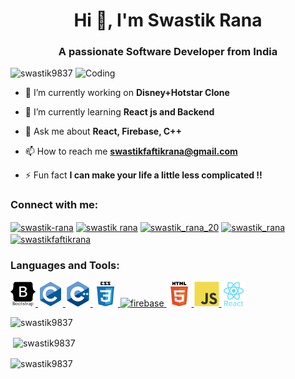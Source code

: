 <h1 align="center">Hi 👋, I'm Swastik Rana</h1>
<h3 align="center">A passionate Software Developer from India</h3>

<img align="right" alt="Coding" width="400" src="https://cdn.dribbble.com/users/1059583/screenshots/4171367/coding-freak.gif" > 

<p align="left"> <img src="https://komarev.com/ghpvc/?username=swastik9837&label=Profile%20views&color=0e75b6&style=flat" alt="swastik9837" /> </p>

- 🔭 I’m currently working on **Disney+Hotstar Clone**

- 🌱 I’m currently learning **React js and Backend**

- 💬 Ask me about **React, Firebase, C++**

- 📫 How to reach me **swastikfaftikrana@gmail.com**

- ⚡ Fun fact **I can make your life a little less complicated !!**

<h3 align="left">Connect with me:</h3>
<p align="left">
<a href="https://linkedin.com/in/swastik-rana" target="blank"><img align="center" src="https://raw.githubusercontent.com/rahuldkjain/github-profile-readme-generator/master/src/images/icons/Social/linked-in-alt.svg" alt="swastik-rana" height="30" width="40" /></a>
<a href="https://fb.com/swastik rana" target="blank"><img align="center" src="https://raw.githubusercontent.com/rahuldkjain/github-profile-readme-generator/master/src/images/icons/Social/facebook.svg" alt="swastik rana" height="30" width="40" /></a>
<a href="https://instagram.com/swastik_rana_20" target="blank"><img align="center" src="https://raw.githubusercontent.com/rahuldkjain/github-profile-readme-generator/master/src/images/icons/Social/instagram.svg" alt="swastik_rana_20" height="30" width="40" /></a>
<a href="https://www.leetcode.com/swastik_rana" target="blank"><img align="center" src="https://raw.githubusercontent.com/rahuldkjain/github-profile-readme-generator/master/src/images/icons/Social/leet-code.svg" alt="swastik_rana" height="30" width="40" /></a>
<a href="https://auth.geeksforgeeks.org/user/swastikfaftikrana" target="blank"><img align="center" src="https://raw.githubusercontent.com/rahuldkjain/github-profile-readme-generator/master/src/images/icons/Social/geeks-for-geeks.svg" alt="swastikfaftikrana" height="30" width="40" /></a>
</p>

<h3 align="left">Languages and Tools:</h3>
<p align="left"> <a href="https://getbootstrap.com" target="_blank" rel="noreferrer"> <img src="https://raw.githubusercontent.com/devicons/devicon/master/icons/bootstrap/bootstrap-plain-wordmark.svg" alt="bootstrap" width="40" height="40"/> </a> <a href="https://www.cprogramming.com/" target="_blank" rel="noreferrer"> <img src="https://raw.githubusercontent.com/devicons/devicon/master/icons/c/c-original.svg" alt="c" width="40" height="40"/> </a> <a href="https://www.w3schools.com/cpp/" target="_blank" rel="noreferrer"> <img src="https://raw.githubusercontent.com/devicons/devicon/master/icons/cplusplus/cplusplus-original.svg" alt="cplusplus" width="40" height="40"/> </a> <a href="https://www.w3schools.com/css/" target="_blank" rel="noreferrer"> <img src="https://raw.githubusercontent.com/devicons/devicon/master/icons/css3/css3-original-wordmark.svg" alt="css3" width="40" height="40"/> </a> <a href="https://firebase.google.com/" target="_blank" rel="noreferrer"> <img src="https://www.vectorlogo.zone/logos/firebase/firebase-icon.svg" alt="firebase" width="40" height="40"/> </a> <a href="https://www.w3.org/html/" target="_blank" rel="noreferrer"> <img src="https://raw.githubusercontent.com/devicons/devicon/master/icons/html5/html5-original-wordmark.svg" alt="html5" width="40" height="40"/> </a> <a href="https://developer.mozilla.org/en-US/docs/Web/JavaScript" target="_blank" rel="noreferrer"> <img src="https://raw.githubusercontent.com/devicons/devicon/master/icons/javascript/javascript-original.svg" alt="javascript" width="40" height="40"/> </a> <a href="https://reactjs.org/" target="_blank" rel="noreferrer"> <img src="https://raw.githubusercontent.com/devicons/devicon/master/icons/react/react-original-wordmark.svg" alt="react" width="40" height="40"/> </a> </p>

<img src="https://github-readme-stats.vercel.app/api/top-langs?username=swastik9837&amp;show_icons=true&amp;locale=en&amp;layout=compact" alt="swastik9837">

<p>&nbsp;<img align="center" src="https://github-readme-stats.vercel.app/api?username=swastik9837&show_icons=true&locale=en" alt="swastik9837" /></p>

<p><img align="center" src="https://github-readme-streak-stats.herokuapp.com/?user=swastik9837&" alt="swastik9837" /></p>
